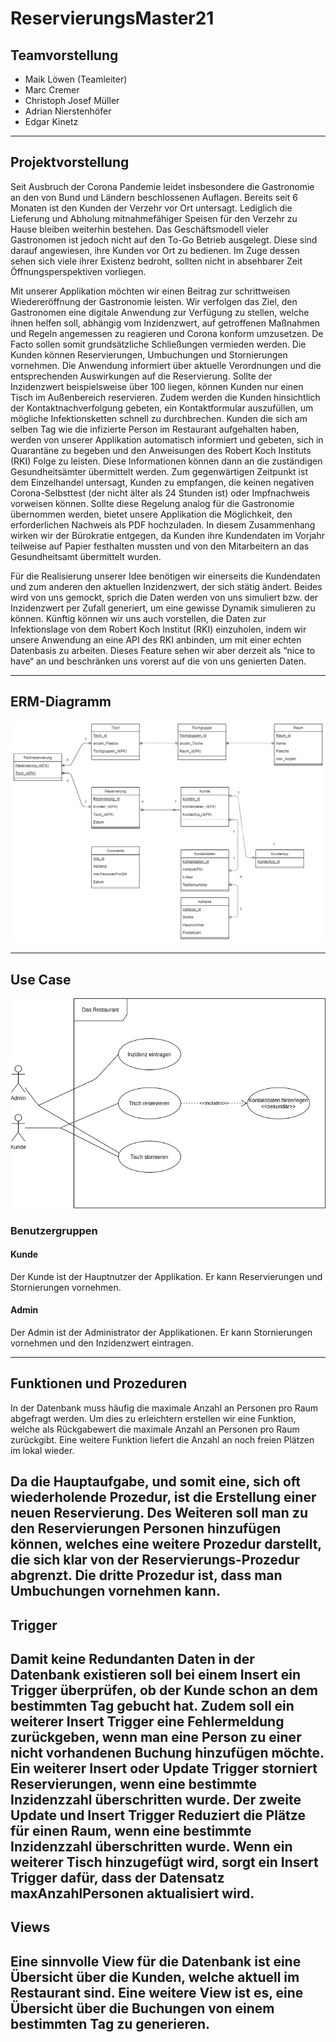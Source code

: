 ﻿# ReservierungsMaster21

## Teamvorstellung

* Maik Löwen (Teamleiter)
* Marc Cremer
* Christoph Josef Müller
* Adrian Nierstenhöfer
* Edgar Kinetz

---

## Projektvorstellung

Seit Ausbruch der Corona Pandemie leidet insbesondere die Gastronomie an den von Bund und Ländern beschlossenen Auflagen. Bereits seit 6 Monaten ist den Kunden der Verzehr vor Ort untersagt. Lediglich die Lieferung und Abholung mitnahmefähiger Speisen für den Verzehr zu Hause bleiben weiterhin bestehen. Das Geschäftsmodell vieler Gastronomen ist jedoch nicht auf den To-Go Betrieb ausgelegt. Diese sind darauf angewiesen, ihre Kunden vor Ort zu bedienen. Im Zuge dessen sehen sich viele ihrer Existenz bedroht, sollten nicht in absehbarer Zeit Öffnungsperspektiven vorliegen.

Mit unserer Applikation möchten wir einen Beitrag zur schrittweisen Wiedereröffnung der Gastronomie leisten. Wir verfolgen das Ziel, den Gastronomen eine digitale Anwendung zur Verfügung zu stellen, welche ihnen helfen soll, abhängig vom Inzidenzwert, auf getroffenen Maßnahmen und Regeln angemessen zu reagieren und Corona konform umzusetzen. De Facto sollen somit grundsätzliche Schließungen vermieden werden. Die Kunden können Reservierungen, Umbuchungen und Stornierungen vornehmen. Die Anwendung informiert über aktuelle Verordnungen und die entsprechenden Auswirkungen auf die Reservierung. Sollte der Inzidenzwert beispielsweise über 100 liegen, können Kunden nur einen Tisch im Außenbereich reservieren. Zudem werden die Kunden hinsichtlich der Kontaktnachverfolgung gebeten, ein Kontaktformular auszufüllen, um mögliche Infektionsketten schnell zu durchbrechen. Kunden die sich am selben Tag wie die infizierte Person im Restaurant aufgehalten haben, werden von unserer Applikation automatisch informiert und gebeten, sich in Quarantäne zu begeben und den Anweisungen des Robert Koch Instituts (RKI) Folge zu leisten. Diese Informationen können dann an die zuständigen Gesundheitsämter übermittelt werden. Zum gegenwärtigen Zeitpunkt ist dem Einzelhandel untersagt, Kunden zu empfangen, die keinen negativen Corona-Selbsttest (der nicht älter als 24 Stunden ist) oder Impfnachweis vorweisen können. Sollte diese Regelung analog für die Gastronomie übernommen werden, bietet unsere Applikation die Möglichkeit, den erforderlichen Nachweis als PDF hochzuladen. In diesem Zusammenhang wirken wir der Bürokratie entgegen, da Kunden ihre Kundendaten im Vorjahr teilweise auf Papier festhalten mussten und von den Mitarbeitern an das Gesundheitsamt übermittelt wurden.

Für die Realisierung unserer Idee benötigen wir einerseits die Kundendaten und zum anderen den aktuellen Inzidenzwert, der sich stätig ändert. Beides wird von uns gemockt, sprich die Daten werden von uns simuliert bzw. der Inzidenzwert per Zufall generiert, um eine gewisse Dynamik simulieren zu können. Künftig können wir uns auch vorstellen, die Daten zur Infektionslage von dem Robert Koch Institut (RKI) einzuholen, indem wir unsere Anwendung an eine API des RKI anbinden, um mit einer echten Datenbasis zu arbeiten. Dieses Feature sehen wir aber derzeit als “nice to have“ an und beschränken uns vorerst auf die von uns genierten Daten. 

---

## ERM-Diagramm

![ERM-Diagramm_08052021.png](images/ERM-Diagramm_08052021.png)

---

## Use Case

![Usecase-diagramm](images/UseCaseDiagramm.png)

### Benutzergruppen

#### __Kunde__

Der Kunde ist der Hauptnutzer der Applikation.
Er kann Reservierungen und Stornierungen vornehmen.
#### __Admin__

Der Admin ist der Administrator der Applikationen.
Er kann Stornierungen vornehmen und den Inzidenzwert eintragen.

---

## Funktionen und Prozeduren

In der Datenbank muss häufig die maximale Anzahl an Personen pro Raum abgefragt werden. Um dies zu erleichtern erstellen wir eine Funktion, welche als Rückgabewert die maximale Anzahl an Personen pro Raum zurückgibt. Eine weitere Funktion liefert die Anzahl an noch freien Plätzen im lokal wieder.

Da die Hauptaufgabe, und somit eine, sich oft wiederholende Prozedur, ist die Erstellung einer neuen Reservierung. Des Weiteren soll man zu den Reservierungen Personen hinzufügen können, welches eine weitere Prozedur darstellt, die sich klar von der Reservierungs-Prozedur abgrenzt. Die dritte Prozedur ist, dass man Umbuchungen vornehmen kann.
---

## Trigger

Damit keine Redundanten Daten in der Datenbank existieren soll bei einem Insert ein Trigger überprüfen, ob der Kunde schon an dem bestimmten Tag gebucht hat. Zudem soll ein weiterer Insert Trigger eine Fehlermeldung zurückgeben, wenn man eine Person zu einer nicht vorhandenen Buchung hinzufügen möchte. Ein weiterer Insert oder Update Trigger storniert Reservierungen, wenn eine bestimmte Inzidenzzahl überschritten wurde. Der zweite Update und Insert Trigger Reduziert die Plätze für einen Raum, wenn eine bestimmte Inzidenzzahl überschritten wurde. Wenn ein weiterer Tisch hinzugefügt wird, sorgt ein Insert Trigger dafür, dass der Datensatz maxAnzahlPersonen aktualisiert wird.
---

## Views

Eine sinnvolle View für die Datenbank ist eine Übersicht über die Kunden, welche aktuell im Restaurant sind. Eine weitere View ist es, eine Übersicht über die Buchungen von einem bestimmten Tag zu generieren.
---
